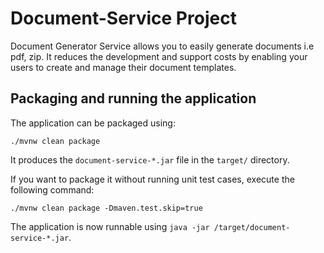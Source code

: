 # Document-Service Project

Document Generator Service allows you to easily generate documents i.e pdf, zip.
It reduces the development and support costs by enabling your users to create and manage their document templates.

## Packaging and running the application

The application can be packaged using:

```shell script
./mvnw clean package
```

It produces the `document-service-*.jar` file in the `target/` directory.

If you want to package it without running unit test cases, execute the following command:

```shell script
./mvnw clean package -Dmaven.test.skip=true
```

The application is now runnable using `java -jar /target/document-service-*.jar`.